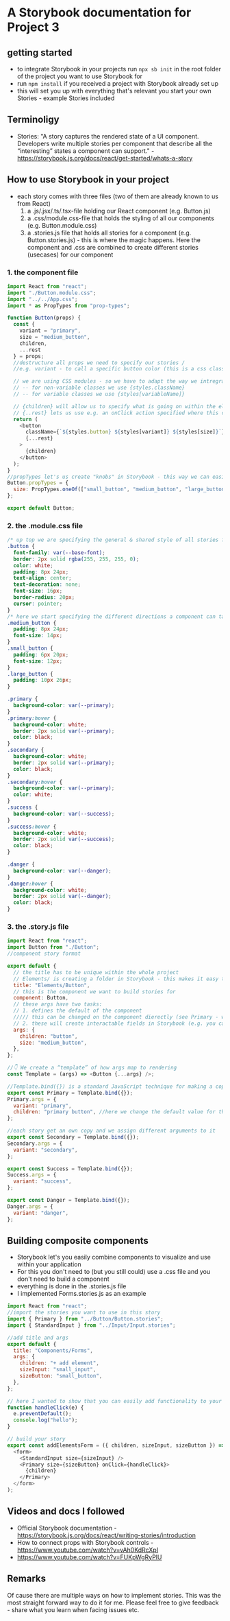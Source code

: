 # A Storybook documentation for Project 3

## getting started

- to integrate Storybook in your projects run `npx sb init` in the root folder of the project you want to use Storybook for
- run `npm install` if you received a project with Storybook already set up
- this will set you up with everything that's relevant you start your own Stories - example Stories included

## Terminoligy

- Stories: "A story captures the rendered state of a UI component. Developers write multiple stories per component that describe all the “interesting” states a component can support." - https://storybook.js.org/docs/react/get-started/whats-a-story

## How to use Storybook in your project

- each story comes with three files (two of them are already known to us from React)
  1. a .js/.jsx/.ts/.tsx-file holding our React component (e.g. Button.js)
  2. a .css/module.css-file that holds the styling of all our components (e.g. Button.module.css)
  3. a .stories.js file that holds all stories for a component (e.g. Button.stories.js) - this is where the magic happens. Here the component and .css are combined to create different stories (usecases) for our component

### 1. the component file

```js
import React from "react";
import "./Button.module.css";
import "../../App.css";
import * as PropTypes from "prop-types";

function Button(props) {
  const {
    variant = "primary",
    size = "medium_button",
    children,
    ...rest
  } = props;
  //destructure all props we need to specify our stories /
  //e.g. variant - to call a specific button color (this is a css class) or size (another css class)

  // we are using CSS modules - so we have to adapt the way we intregrate css classes in our code.
  // -- for non-variable classes we use {styles.className}
  // -- for variable classes we use {styles[variableName]}

  // {children} will allow us to specify what is going on within the elements tags - this way we can change the button text later on
  // {..rest} lets us use e.g. an onClick action specified where this component is implemented
  return (
    <button
      className={`${styles.button} ${styles[variant]} ${styles[size]}`}
      {...rest}
    >
      {children}
    </button>
  );
}
//propTypes let's us create "knobs" in Storybook - this way we can easily change e.g. the size of the element using radio selectors within the Storybook UI
Button.propTypes = {
  size: PropTypes.oneOf(["small_button", "medium_button", "large_button"]),
};

export default Button;
```

### 2. the .module.css file

```css
/* up top we are specifying the general & shared style of all stories for this component */
.button {
  font-family: var(--base-font);
  border: 2px solid rgba(255, 255, 255, 0);
  color: white;
  padding: 8px 24px;
  text-align: center;
  text-decoration: none;
  font-size: 16px;
  border-radius: 20px;
  cursor: pointer;
}
/* here we start specifying the different directions a component can take, e.g. sizes & colors */
.medium_button {
  padding: 8px 24px;
  font-size: 14px;
}
.small_button {
  padding: 6px 20px;
  font-size: 12px;
}
.large_button {
  padding: 10px 26px;
}

.primary {
  background-color: var(--primary);
}
.primary:hover {
  background-color: white;
  border: 2px solid var(--primary);
  color: black;
}
.secondary {
  background-color: white;
  border: 2px solid var(--primary);
  color: black;
}
.secondary:hover {
  background-color: var(--primary);
  color: white;
}
.success {
  background-color: var(--success);
}
.success:hover {
  background-color: white;
  border: 2px solid var(--success);
  color: black;
}

.danger {
  background-color: var(--danger);
}
.danger:hover {
  background-color: white;
  border: 2px solid var(--danger);
  color: black;
}
```

### 3. the .story.js file

```js
import React from "react";
import Button from "./Button";
//component story format

export default {
  // the title has to be unique within the whole project
  // Elements/ is creating a folder in Storybook - this makes it easy to organize the stories you have build
  title: "Elements/Button",
  // this is the component we want to build stories for
  component: Button,
  // these args have two tasks:
  // 1. defines the default of the component
  ///// this can be changed on the component dierectly (see Primary - which is changing the children element)
  // 2. these will create interactable fields in Storybook (e.g. you can change the text on the button within the Storybook UI)
  args: {
    children: "button",
    size: "medium_button",
  },
};

//👇 We create a “template” of how args map to rendering
const Template = (args) => <Button {...args} />;

//Template.bind({}) is a standard JavaScript technique for making a copy of a function. We copy the Template so each exported story can set its own properties on it.
export const Primary = Template.bind({});
Primary.args = {
  variant: "primary",
  children: "primary button", //here we change the default value for the Primary button
};

//each story get an own copy and we assign different arguments to it
export const Secondary = Template.bind({});
Secondary.args = {
  variant: "secondary",
};

export const Success = Template.bind({});
Success.args = {
  variant: "success",
};

export const Danger = Template.bind({});
Danger.args = {
  variant: "danger",
};
```

## Building composite components

- Storybook let's you easily combine components to visualize and use within your application
- For this you don't need to (but you still could) use a .css file and you don't need to build a component
- everything is done in the .stories.js file
- I implemented Forms.stories.js as an example

```js
import React from "react";
//import the stories you want to use in this story
import { Primary } from "../Button/Button.stories";
import { StandardInput } from "../Input/Input.stories";

//add title and args
export default {
  title: "Components/Forms",
  args: {
    children: "+ add element",
    sizeInput: "small_input",
    sizeButton: "small_button",
  },
};

// here I wanted to show that you can easily add functionality to your stories
function handleClick(e) {
  e.preventDefault();
  console.log("hello");
}

// build your story
export const addElementsForm = ({ children, sizeInput, sizeButton }) => (
  <form>
    <StandardInput size={sizeInput} />
    <Primary size={sizeButton} onClick={handleClick}>
      {children}
    </Primary>
  </form>
);
```

## Videos and docs I followed

- Official Storybook documentation - https://storybook.js.org/docs/react/writing-stories/introduction
- How to connect props with Storybook controls - https://www.youtube.com/watch?v=vAh0KdRcXpI
- https://www.youtube.com/watch?v=FUKpWgRyPlU

## Remarks

Of cause there are multiple ways on how to implement stories. This was the most straight forward way to do it for me. Please feel free to give feedback - share what you learn when facing issues etc.
